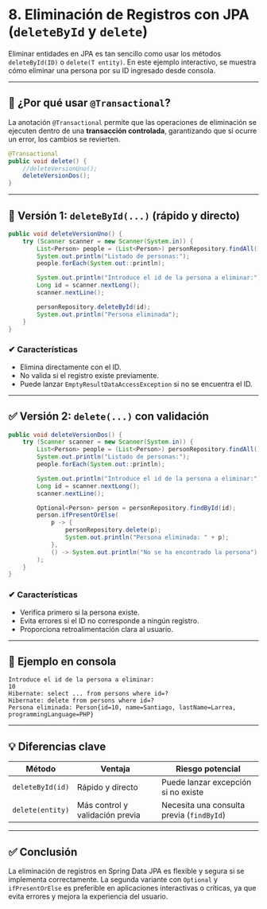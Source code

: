 # 8. Eliminación de Registros con JPA (`deleteById` y `delete`)

Eliminar entidades en JPA es tan sencillo como usar los métodos `deleteById(ID)` o `delete(T entity)`. En este ejemplo interactivo, se muestra cómo eliminar una persona por su ID ingresado desde consola.

---

## 🔄 ¿Por qué usar `@Transactional`?

La anotación `@Transactional` permite que las operaciones de eliminación se ejecuten dentro de una **transacción controlada**, garantizando que si ocurre un error, los cambios se revierten.

```java
@Transactional
public void delete() {
    //deleteVersionUno();
    deleteVersionDos();
}
```

---

## 🧪 Versión 1: `deleteById(...)` (rápido y directo)

```java
public void deleteVersionUno() {
    try (Scanner scanner = new Scanner(System.in)) {
        List<Person> people = (List<Person>) personRepository.findAll();
        System.out.println("Listado de personas:");
        people.forEach(System.out::println);

        System.out.println("Introduce el id de la persona a eliminar:");
        Long id = scanner.nextLong();
        scanner.nextLine();

        personRepository.deleteById(id);
        System.out.println("Persona eliminada");
    }
}
```

### ✔ Características

* Elimina directamente con el ID.
* No valida si el registro existe previamente.
* Puede lanzar `EmptyResultDataAccessException` si no se encuentra el ID.

---

## ✅ Versión 2: `delete(...)` con validación

```java
public void deleteVersionDos() {
    try (Scanner scanner = new Scanner(System.in)) {
        List<Person> people = (List<Person>) personRepository.findAll();
        System.out.println("Listado de personas:");
        people.forEach(System.out::println);

        System.out.println("Introduce el id de la persona a eliminar:");
        Long id = scanner.nextLong();
        scanner.nextLine();

        Optional<Person> person = personRepository.findById(id);
        person.ifPresentOrElse(
            p -> {
                personRepository.delete(p);
                System.out.println("Persona eliminada: " + p);
            },
            () -> System.out.println("No se ha encontrado la persona")
        );
    }
}
```

### ✔ Características

* Verifica primero si la persona existe.
* Evita errores si el ID no corresponde a ningún registro.
* Proporciona retroalimentación clara al usuario.

---

## 🧾 Ejemplo en consola

```
Introduce el id de la persona a eliminar: 
10
Hibernate: select ... from persons where id=?
Hibernate: delete from persons where id=?
Persona eliminada: Person{id=10, name=Santiago, lastName=Larrea, programmingLanguage=PHP}
```

---

## 💡 Diferencias clave

| Método           | Ventaja                         | Riesgo potencial                          |
| ---------------- | ------------------------------- | ----------------------------------------- |
| `deleteById(id)` | Rápido y directo                | Puede lanzar excepción si no existe       |
| `delete(entity)` | Más control y validación previa | Necesita una consulta previa (`findById`) |

---

## ✅ Conclusión

La eliminación de registros en Spring Data JPA es flexible y segura si se implementa correctamente. La segunda variante con `Optional` y `ifPresentOrElse` es preferible en aplicaciones interactivas o críticas, ya que evita errores y mejora la experiencia del usuario.
